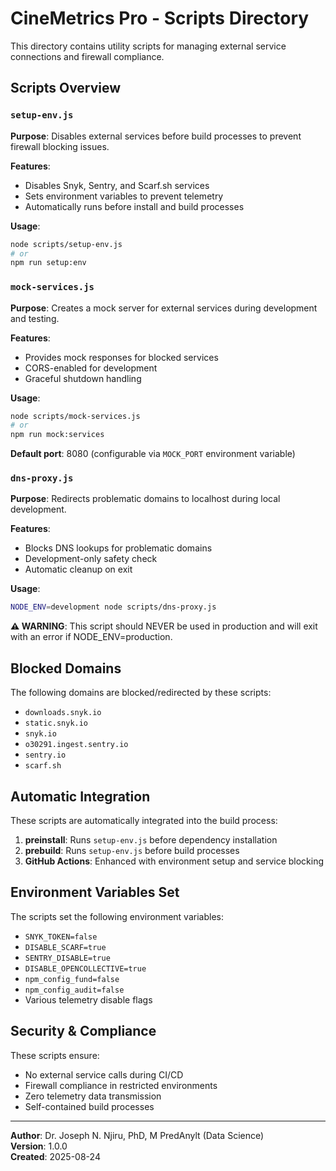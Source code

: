 # CineMetrics Pro - Scripts Directory

This directory contains utility scripts for managing external service connections and firewall compliance.

## Scripts Overview

### `setup-env.js`
**Purpose**: Disables external services before build processes to prevent firewall blocking issues.

**Features**:
- Disables Snyk, Sentry, and Scarf.sh services
- Sets environment variables to prevent telemetry
- Automatically runs before install and build processes

**Usage**:
```bash
node scripts/setup-env.js
# or
npm run setup:env
```

### `mock-services.js`
**Purpose**: Creates a mock server for external services during development and testing.

**Features**:
- Provides mock responses for blocked services
- CORS-enabled for development
- Graceful shutdown handling

**Usage**:
```bash
node scripts/mock-services.js
# or
npm run mock:services
```

**Default port**: 8080 (configurable via `MOCK_PORT` environment variable)

### `dns-proxy.js`
**Purpose**: Redirects problematic domains to localhost during local development.

**Features**:
- Blocks DNS lookups for problematic domains
- Development-only safety check
- Automatic cleanup on exit

**Usage**:
```bash
NODE_ENV=development node scripts/dns-proxy.js
```

**⚠️ WARNING**: This script should NEVER be used in production and will exit with an error if NODE_ENV=production.

## Blocked Domains

The following domains are blocked/redirected by these scripts:
- `downloads.snyk.io`
- `static.snyk.io`
- `snyk.io`
- `o30291.ingest.sentry.io`
- `sentry.io`
- `scarf.sh`

## Automatic Integration

These scripts are automatically integrated into the build process:

1. **preinstall**: Runs `setup-env.js` before dependency installation
2. **prebuild**: Runs `setup-env.js` before build processes
3. **GitHub Actions**: Enhanced with environment setup and service blocking

## Environment Variables Set

The scripts set the following environment variables:

- `SNYK_TOKEN=false`
- `DISABLE_SCARF=true`
- `SENTRY_DISABLE=true`
- `DISABLE_OPENCOLLECTIVE=true`
- `npm_config_fund=false`
- `npm_config_audit=false`
- Various telemetry disable flags

## Security & Compliance

These scripts ensure:
- No external service calls during CI/CD
- Firewall compliance in restricted environments
- Zero telemetry data transmission
- Self-contained build processes

---

**Author**: Dr. Joseph N. Njiru, PhD, M PredAnylt (Data Science)  
**Version**: 1.0.0  
**Created**: 2025-08-24